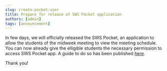```yaml
---
slug: create-pocket-user
title: Prepare for release of SWS Pocket application
authors: [admin]
tags: [announcement]
---
```


In few days, we will officially released the SWS Pocket, an application to allow the students of the midweek meeting to view the meeting schedule. You can now already give the elligible students the necessary permission to access SWS Pocket app. A guide to do so has been published [here](/docs/faq/students/create-pocket-user).

Thank you!
